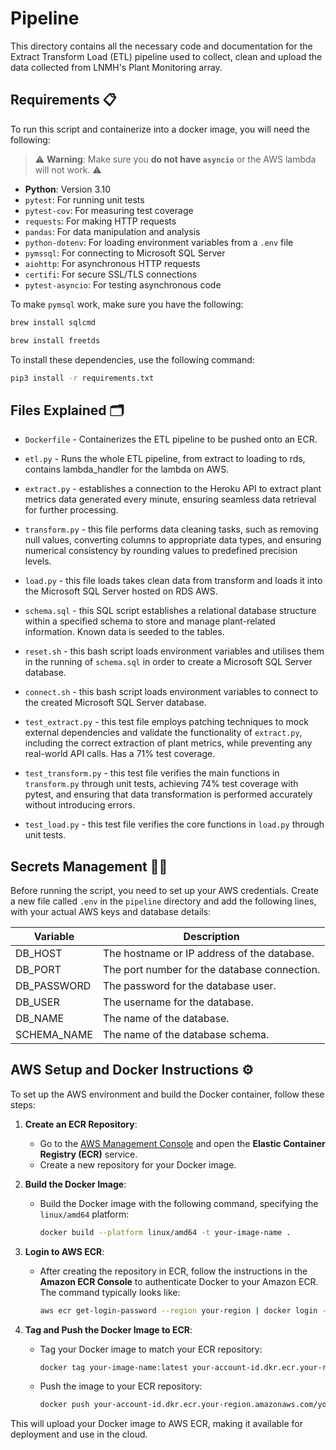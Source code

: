 # Pipeline

This directory contains all the necessary code and documentation for the Extract Transform Load (ETL) pipeline used to collect, clean and upload the data collected from LNMH's Plant Monitoring array.

## Requirements 📋

To run this script and containerize into a docker image, you will need the following:

> ⚠️ **Warning**: Make sure you **do not have `asyncio`** or the AWS lambda will not work. ⚠️

- **Python**: Version 3.10
- `pytest`: For running unit tests
- `pytest-cov`: For measuring test coverage
- `requests`: For making HTTP requests
- `pandas`: For data manipulation and analysis
- `python-dotenv`: For loading environment variables from a `.env` file
- `pymssql`: For connecting to Microsoft SQL Server
- `aiohttp`: For asynchronous HTTP requests
- `certifi`: For secure SSL/TLS connections
- `pytest-asyncio`: For testing asynchronous code

To make `pymsql` work, make sure you have the following:

```zsh
brew install sqlcmd
```
```zsh
brew install freetds
```

To install these dependencies, use the following command:

```zsh
pip3 install -r requirements.txt
```

## Files Explained 🗂️
- `Dockerfile` - Containerizes the ETL pipeline to be pushed onto an ECR.
- `etl.py` - Runs the whole ETL pipeline, from extract to loading to rds, contains lambda_handler for the lambda on AWS.
- `extract.py` - establishes a connection to the Heroku API to extract plant metrics data generated every minute, ensuring seamless data retrieval for further processing.
- `transform.py` - this file performs data cleaning tasks, such as removing null values, converting columns to appropriate data types, and ensuring numerical consistency by rounding values to predefined precision levels.
- `load.py` - this file loads takes clean data from transform and loads it into the Microsoft SQL Server hosted on RDS AWS.

- `schema.sql` - this SQL script establishes a relational database structure within a specified schema to store and manage plant-related information. Known data is seeded to the tables.
- `reset.sh` - this bash script loads environment variables and utilises them in the running of `schema.sql` in order to create a Microsoft SQL Server database.
- `connect.sh` - this bash script loads environment variables to connect to the created Microsoft SQL Server database.

- `test_extract.py` - this test file employs patching techniques to mock external dependencies and validate the functionality of `extract.py`, including the correct extraction of plant metrics, while preventing any real-world API calls. Has a 71% test coverage.
- `test_transform.py` - this test file verifies the main functions in `transform.py` through unit tests, achieving 74% test coverage with pytest, and ensuring that data transformation is performed accurately without introducing errors.
- `test_load.py` - this test file verifies the core functions in `load.py` through unit tests.


## Secrets Management 🕵️‍♂️
Before running the script, you need to set up your AWS credentials. Create a new file called `.env` in the `pipeline` directory and add the following lines, with your actual AWS keys and database details:

| Variable         | Description                                      |
|------------------|--------------------------------------------------|
| DB_HOST          | The hostname or IP address of the database.      |
| DB_PORT          | The port number for the database connection.     |
| DB_PASSWORD      | The password for the database user.              |
| DB_USER          | The username for the database.                   |
| DB_NAME          | The name of the database.                        |
| SCHEMA_NAME      | The name of the database schema.                 |

## AWS Setup and Docker Instructions ⚙️

To set up the AWS environment and build the Docker container, follow these steps:

1. **Create an ECR Repository**:
   - Go to the [AWS Management Console](https://aws.amazon.com/console/) and open the **Elastic Container Registry (ECR)** service.
   - Create a new repository for your Docker image.

2. **Build the Docker Image**:
   - Build the Docker image with the following command, specifying the `linux/amd64` platform:
     ```sh
     docker build --platform linux/amd64 -t your-image-name .
     ```

3. **Login to AWS ECR**:
   - After creating the repository in ECR, follow the instructions in the **Amazon ECR Console** to authenticate Docker to your Amazon ECR. The command typically looks like:
     ```sh
     aws ecr get-login-password --region your-region | docker login --username AWS --password-stdin your-account-id.dkr.ecr.your-region.amazonaws.com
     ```

4. **Tag and Push the Docker Image to ECR**:
   - Tag your Docker image to match your ECR repository:
     ```sh
     docker tag your-image-name:latest your-account-id.dkr.ecr.your-region.amazonaws.com/your-repository-name:latest
     ```
   - Push the image to your ECR repository:
     ```sh
     docker push your-account-id.dkr.ecr.your-region.amazonaws.com/your-repository-name:latest
     ```

This will upload your Docker image to AWS ECR, making it available for deployment and use in the cloud.
